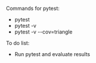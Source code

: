 Commands for pytest:
- pytest
- pytest -v
- pytest -v --cov=triangle

To do list:
- Run pytest and evaluate results
